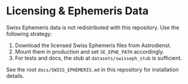 # Licensing & Ephemeris Data

Swiss Ephemeris data is not redistributed with this repository. Use the following strategy:

1. Download the licensed Swiss Ephemeris files from Astrodienst.
2. Mount them in production and set `SE_EPHE_PATH` accordingly.
3. For tests and docs, the stub at `datasets/swisseph_stub` is sufficient.

See the root `docs/SWISS_EPHEMERIS.md` in this repository for installation details.
